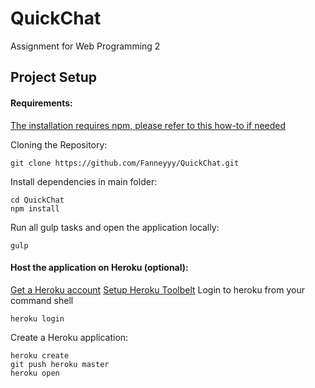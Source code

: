 # QuickChat
Assignment for Web Programming 2

## Project Setup

#### Requirements:
[The installation requires npm, please refer to this how-to if needed](http://blog.npmjs.org/post/85484771375/how-to-install-npm)

Cloning the Repository:
``` 
git clone https://github.com/Fanneyyy/QuickChat.git
``` 

Install dependencies in main folder:
```
cd QuickChat
npm install
``` 

Run all gulp tasks and open the application locally:
```
gulp
```

#### Host the application on Heroku (optional):
[Get a Heroku account](https://www.heroku.com/home)
[Setup Heroku Toolbelt](https://devcenter.heroku.com/articles/getting-started-with-nodejs#set-up)
Login to heroku from your command shell
```
heroku login
```
Create a Heroku application:
```
heroku create
git push heroku master
heroku open
```